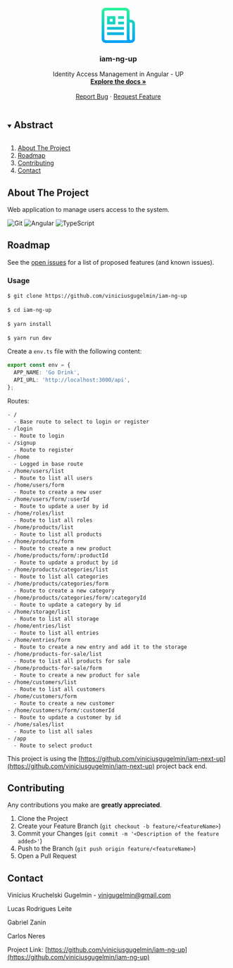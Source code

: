 <p align="center">
  <a href="https://github.com/viniciusgugelmin/iam-ng-up">
    <img src="info/readme.png" alt="readme-logo" width="80" height="80">
  </a>

  <h3 align="center">
    iam-ng-up
  </h3>
  <p align="center">
    Identity Access Management in Angular - UP
    <br />
    <a href="https://github.com/viniciusgugelmin/iam-ng-up"><strong>Explore the docs »</strong></a>
    <br />
    <br />
    <a href="https://github.com/viniciusgugelmin/iam-ng-up/issues">Report Bug</a>
    ·
    <a href="https://github.com/viniciusgugelmin/iam-ng-up/issues">Request Feature</a>
  </p>
</p>

<details open="open">
  <summary><h2 style="display: inline-block">Abstract</h2></summary>
  <ol>
    <li>
      <a href="#about-the-project">About The Project</a>
    </li>
    <li><a href="#roadmap">Roadmap</a></li>
    <li><a href="#contributing">Contributing</a></li>
    <li><a href="#contact">Contact</a></li>
  </ol>
</details>

## About The Project

Web application to manage users access to the system.

![Git](https://img.shields.io/badge/git-%23F05033.svg?style=for-the-badge&logo=git&logoColor=white)
![Angular](https://img.shields.io/badge/Angular-DD0031?style=for-the-badge&logo=angular&logoColor=white)
![TypeScript](https://img.shields.io/badge/TypeScript-007ACC?style=for-the-badge&logo=typescript&logoColor=white)

## Roadmap

See the [open issues](https://github.com/viniciusgugelmin/iam-ng-up/issues) for a list of proposed features (and known
issues).

### Usage

```
$ git clone https://github.com/viniciusgugelmin/iam-ng-up

$ cd iam-ng-up

$ yarn install

$ yarn run dev
```

Create a `env.ts` file with the following content:

```ts
export const env = {
  APP_NAME: 'Go Drink',
  API_URL: 'http://localhost:3000/api',
};
```

Routes:

```
- /
  - Base route to select to login or register
- /login
  - Route to login
- /signup
  - Route to register
- /home
  - Logged in base route
- /home/users/list
  - Route to list all users
- /home/users/form
  - Route to create a new user
- /home/users/form/:userId
  - Route to update a user by id
- /home/roles/list
  - Route to list all roles
- /home/products/list
  - Route to list all products
- /home/products/form
  - Route to create a new product
- /home/products/form/:productId
  - Route to update a product by id
- /home/products/categories/list
  - Route to list all categories
- /home/products/categories/form
  - Route to create a new category
- /home/products/categories/form/:categoryId
  - Route to update a category by id
- /home/storage/list
  - Route to list all storage
- /home/entries/list
  - Route to list all entries
- /home/entries/form
  - Route to create a new entry and add it to the storage
- /home/products-for-sale/list
  - Route to list all products for sale
- /home/products-for-sale/form
  - Route to create a new product for sale
- /home/customers/list
  - Route to list all customers
- /home/customers/form
  - Route to create a new customer
- /home/customers/form/:customerId
  - Route to update a customer by id
- /home/sales/list
  - Route to list all sales
- /app
  - Route to select product
```

This project is using
the [https://github.com/viniciusgugelmin/iam-next-up](https://github.com/viniciusgugelmin/iam-next-up)
project back end.

## Contributing

Any contributions you make are **greatly appreciated**.

1. Clone the Project
2. Create your Feature Branch (`git checkout -b feature/<featureName>`)
3. Commit your Changes (`git commit -m '<Description of the feature added>'`)
4. Push to the Branch (`git push origin feature/<featureName>`)
5. Open a Pull Request

## Contact

Vinícius Kruchelski Gugelmin - vinigugelmin@gmail.com

Lucas Rodrigues Leite

Gabriel Zanin

Carlos Neres

Project Link: [https://github.com/viniciusgugelmin/iam-ng-up](https://github.com/viniciusgugelmin/iam-ng-up)

